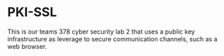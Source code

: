 # PKI-SSL
This is our teams 378 cyber security lab 2 that uses a public key infrastructure as leverage to secure communication channels, such as a web browser.

